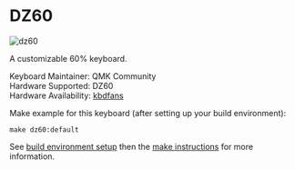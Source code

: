 # DZ60

![dz60](https://cdn.shopify.com/s/files/1/1473/3902/files/1_6525343b-ee62-47e8-882a-05e316136a3f.jpg?v=1501657073)

A customizable 60% keyboard.

Keyboard Maintainer: QMK Community  
Hardware Supported: DZ60  
Hardware Availability: [kbdfans](https://kbdfans.myshopify.com/collections/pcb/products/dz60-60-pcb?variant=40971616717)

Make example for this keyboard (after setting up your build environment):

    make dz60:default

See [build environment setup](https://docs.qmk.fm/#/getting_started_build_tools) then the [make instructions](https://docs.qmk.fm/#/getting_started_make_guide) for more information.
